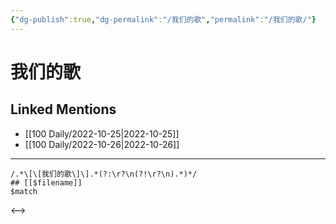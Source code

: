 ```yaml
---
{"dg-publish":true,"dg-permalink":"/我们的歌","permalink":"/我们的歌/"}
---
```


# 我们的歌

## Linked Mentions
- [[100 Daily/2022-10-25\|2022-10-25]]
- [[100 Daily/2022-10-26\|2022-10-26]]


---

```expander
/.*\[\[我们的歌\]\].*(?:\r?\n(?!\r?\n).*)*/
## [[$filename]]
$match
```

<-->